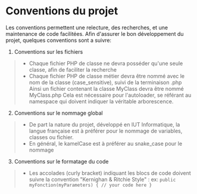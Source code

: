 # Conventions du projet

Les conventions permettent une relecture, des recherches, et une maintenance de code facilitées.
Afin d'assurer le bon développement du projet, quelques conventions sont a suivre:

1.  Conventions sur les fichiers
> *   Chaque fichier PHP de classe ne devra posséder qu'une seule classe, afin de faciliter la recherche
> *   Chaque fichier PHP de classe métier devra être nommé avec le nom de la classe (case_sensitive), suivi de la terminaison .php
>     Ainsi un fichier contenant la classe MyClass devra être nommé MyClass.php
>     Cela est nécessaire pour l'autoloader, se référant au namespace qui doivent indiquer la véritable arborescence.

2. Conventions sur le nommage global
> *   De part la nature du projet, développé en IUT Informatique, la langue française est à préférer pour le nommage de variables, classes ou fichier.
> *   En général, le kamelCase est à préférer au snake_case pour le nommage

3. Conventions sur le formatage du code
> *   Les accolades (curly bracket) indiquant les blocs de code doivent suivre la convention "Kernighan & Ritchie Style" :
>     ex:      `public myFonction(myParameters) {
                        // your code here
                }`
